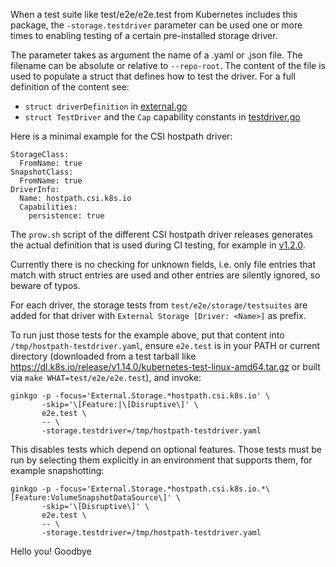 When a test suite like test/e2e/e2e.test from Kubernetes includes this
package, the `-storage.testdriver` parameter can be used one or more
times to enabling testing of a certain pre-installed storage driver.

The parameter takes as argument the name of a .yaml or .json file. The
filename can be absolute or relative to `--repo-root`. The content of
the file is used to populate a struct that defines how to test the
driver. For a full definition of the content see:
- `struct driverDefinition` in [external.go](./external.go)
- `struct TestDriver` and the `Cap` capability constants in [testdriver.go](../framework/testdriver.go)

Here is a minimal example for the CSI hostpath driver:

    StorageClass:
      FromName: true
    SnapshotClass:
      FromName: true
    DriverInfo:
      Name: hostpath.csi.k8s.io
      Capabilities:
        persistence: true

The `prow.sh` script of the different CSI hostpath driver releases
generates the actual definition that is used during CI testing, for
example in
[v1.2.0](https://github.com/kubernetes-csi/csi-driver-host-path/blob/v1.2.0/release-tools/prow.sh#L748-L763).

Currently there is no checking for unknown fields, i.e. only file
entries that match with struct entries are used and other entries are
silently ignored, so beware of typos.

For each driver, the storage tests from `test/e2e/storage/testsuites`
are added for that driver with `External Storage [Driver: <Name>]` as
prefix.

To run just those tests for the example above, put that content into
`/tmp/hostpath-testdriver.yaml`, ensure `e2e.test` is in your PATH or current directory (downloaded from a test tarball like https://dl.k8s.io/release/v1.14.0/kubernetes-test-linux-amd64.tar.gz or built via `make WHAT=test/e2e/e2e.test`), and invoke:

    ginkgo -p -focus='External.Storage.*hostpath.csi.k8s.io' \
           -skip='\[Feature:|\[Disruptive\]' \
           e2e.test \
           -- \
           -storage.testdriver=/tmp/hostpath-testdriver.yaml

This disables tests which depend on optional features. Those tests
must be run by selecting them explicitly in an environment that
supports them, for example snapshotting:

    ginkgo -p -focus='External.Storage.*hostpath.csi.k8s.io.*\[Feature:VolumeSnapshotDataSource\]' \
           -skip='\[Disruptive\]' \
           e2e.test \
           -- \
           -storage.testdriver=/tmp/hostpath-testdriver.yaml
Hello you!
Goodbye
